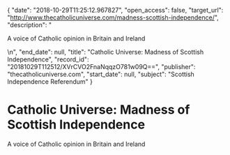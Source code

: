 {
  "date": "2018-10-29T11:25:12.967827", 
  "open_access": false, 
  "target_url": "http://www.thecatholicuniverse.com/madness-scottish-independence/", 
  "description": "<p>A voice of Catholic opinion in Britain and Ireland</p>\n", 
  "end_date": null, 
  "title": "Catholic Universe: Madness of Scottish Independence", 
  "record_id": "20181029T112512/XVrCVO2FnaNqqzO781w09Q==", 
  "publisher": "thecatholicuniverse.com", 
  "start_date": null, 
  "subject": "Scottish Independence Referendum"
}

# Catholic Universe: Madness of Scottish Independence

<p>A voice of Catholic opinion in Britain and Ireland</p>
